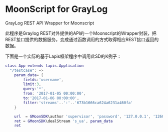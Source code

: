 # MoonScript for GrayLog
GrayLog REST API Wrapper for Moonscript


此程序是Graylog REST对外提供的API的一个Moonscript的Wrapper封装，把REST接口提供的数据服务，变成通过函数调用的方式取得相应REST接口返回的数据。


下面是一个实际的基于Lapis框架程序中调用此SD的K例子：

```lua
class App extends lapis.Application
  "/testcase": =>
    param_data= {
        fields:'username',
        limit:3,
        query:'*',
        from: '2017-01-05 00:00:00',
        to:'2017-01-06 00:00:00',
        filter:'streams'..':'..'673b1666ca624a6231a460fa'
    }

    url  = GMoonSDK\author 'supervisor', 'password', '127.0.0.1', '12600'
    ret = GMoonSDK\dealStream 's_ua', param_data
    ret
```    
